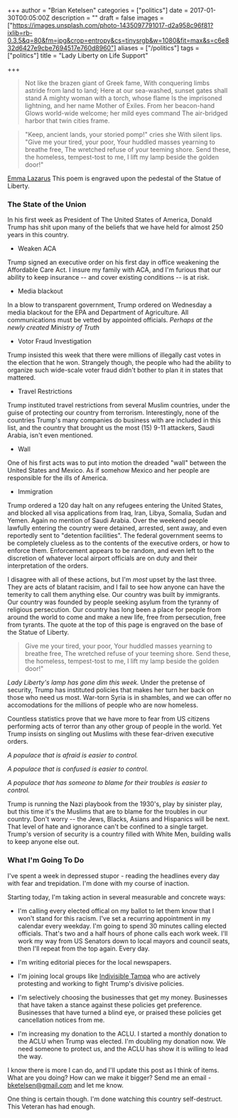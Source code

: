 +++
author = "Brian Ketelsen"
categories = ["politics"]
date = 2017-01-30T00:05:00Z
description = ""
draft = false
images = ["https://images.unsplash.com/photo-1435097791017-d2a958c96f81?ixlib=rb-0.3.5&q=80&fm=jpg&crop=entropy&cs=tinysrgb&w=1080&fit=max&s=c6e832d6427e9cbe7694517e760d8960"]
aliases = ["/politics"]
tags = ["politics"]
title = "Lady Liberty on Life Support"

+++

> Not like the brazen giant of Greek fame,
With conquering limbs astride from land to land;
Here at our sea-washed, sunset gates shall stand
A mighty woman with a torch, whose flame
Is the imprisoned lightning, and her name
Mother of Exiles. From her beacon-hand
Glows world-wide welcome; her mild eyes command
The air-bridged harbor that twin cities frame.

> "Keep, ancient lands, your storied pomp!" cries she
With silent lips. "Give me your tired, your poor,
Your huddled masses yearning to breathe free,
The wretched refuse of your teeming shore.
Send these, the homeless, tempest-tost to me,
I lift my lamp beside the golden door!"

[Emma Lazarus](https://en.wikipedia.org/wiki/The_New_Colossus)
This poem is engraved upon the pedestal of the Statue of Liberty.

### The State of the Union
In his first week as President of The United States of America, Donald Trump has shit upon many of the beliefs that we have held for almost 250 years in this country.

- Weaken ACA

Trump signed an executive order on his first day in office weakening the Affordable Care Act.  I insure my family with ACA, and I'm furious that our ability to keep insurance -- and cover existing conditions -- is at risk.

- Media blackout

In a blow to transparent government, Trump ordered on Wednesday a media blackout for the EPA and Department of Agriculture.  All communications must be vetted by appointed officials.  *Perhaps at the newly created Ministry of Truth*

- Votor Fraud Investigation

Trump insisted this week that there were millions of illegally cast votes in the election that he won. Strangely though, the people who had the ability to organize such wide-scale voter fraud didn't bother to plan it in states that mattered.

- Travel Restrictions 

Trump instituted travel restrictions from several Muslim countries, under the guise of protecting our country from terrorism.  Interestingly, none of the countries Trump's many companies do business with are included in this list, and the country that brought us the most (15) 9-11 attackers, Saudi Arabia, isn't even mentioned.

- Wall

One of his first acts was to put into motion the dreaded "wall" between the United States and Mexico.  As if somehow Mexico and her people are responsible for the ills of America.  

- Immigration

Trump ordered a 120 day halt on any refugees entering the United States, and blocked all visa applications from Iraq, Iran, Libya, Somalia, Sudan and Yemen.  Again no mention of Saudi Arabia.  Over the weekend people lawfully entering the country were detained, arrested, sent away, and even reportedly sent to "detention facilities".  The federal government seems to be completely clueless as to the contents of the executive orders, or how to enforce them.  Enforcement appears to be random, and even left to the discretion of whatever local airport officials are on duty and their interpretation of the orders.

I disagree with all of these actions, but I'm *most* upset by the last three.  They are acts of blatant racisim, and I fail to see how anyone can have the temerity to call them anything else.  Our country was built by immigrants.  Our country was founded by people seeking asylum from the tyranny of religious persecution.  Our country has long been a place for people from around the world to come and make a new life, free from persecution, free from tyrants.  The quote at the top of this page is engraved on the base of the Statue of Liberty.

> Give me your tired, your poor,
Your huddled masses yearning to breathe free,
The wretched refuse of your teeming shore.
Send these, the homeless, tempest-tost to me,
I lift my lamp beside the golden door!"

*Lady Liberty's lamp has gone dim this week.*  Under the pretense of security, Trump has instituted policies that makes her turn her back on those who need us most.  War-torn Syria is in shambles, and we can offer no accomodations for the millions of people who are now homeless. 

Countless statistics prove that we have more to fear from US citizens performing acts of terror than any other group of people in the world.  Yet Trump insists on singling out Muslims with these fear-driven executive orders.

*A populace that is afraid is easier to control.*

*A populace that is confused is easier to control.*

*A populace that has someone to blame for their troubles is easier to control.*

Trump is running the Nazi playbook from the 1930's, play by sinister play, but this time it's the Muslims that are to blame for the troubles in our country.  Don't worry -- the Jews, Blacks, Asians and Hispanics will be next.  That level of hate and ignorance can't be confined to a single target.  Trump's version of security is a country filled with White Men, building walls to keep anyone else out.  


### What I'm Going To Do

I've spent a week in depressed stupor - reading the headlines every day with fear and trepidation.  I'm done with my course of inaction.

Starting today, I'm taking action in several measurable and concrete ways:

-  I'm calling every elected offical on my ballot to let them know that I won't stand for this racism.  I've set a recurring appointment in my calendar every weekday.  I'm going to spend 30 minutes calling elected officials.  That's two and a half hours of phone calls each work week.  I'll work my way from US Senators down to local mayors and council seats, then I'll repeat from the top again.  Every day.

-  I'm writing editorial pieces for the local newspapers.

-  I'm joining local groups like [Indivisible Tampa](https://www.facebook.com/groups/IndivisibleTampa) who are actively protesting and working to fight Trump's divisive policies.

-  I'm selectively choosing the businesses that get my money.  Businesses that have taken a stance against these policies get preference. Businesses that have turned a blind eye, or praised these policies get cancellation notices from me.

-  I'm increasing my donation to the ACLU.  I started a monthly donation to the ACLU when Trump was elected.  I'm doubling my donation now.  We need someone to protect us, and the ACLU has show it is willing to lead the way.

I know there is more I can do, and I'll update this post as I think of items.  What are you doing?  How can we make it bigger?  Send me an email - bketelsen@gmail.com and let me know.

One thing is certain though.  I'm done watching this country self-destruct.  This Veteran has had enough.

